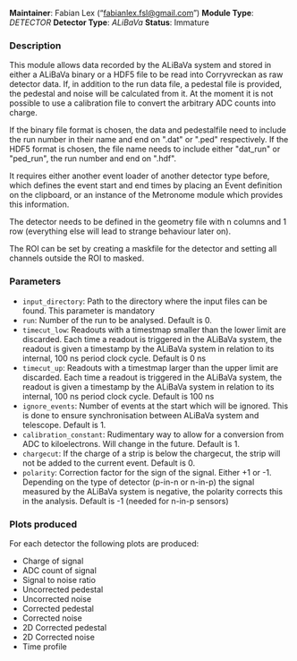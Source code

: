 **Maintainer**: Fabian Lex (“fabianlex.fsl@gmail.com”)
**Module Type**: *DETECTOR* **Detector Type**: *ALiBaVa*
**Status**: Immature

### Description
This module allows data recorded by the ALiBaVa system and stored in either a ALiBaVa binary or a HDF5 file to be read into Corryvreckan as raw detector data. If, in addition to the run data file, a pedestal file is provided, the pedestal and noise will be calculated from it. At the moment it is not possible to use a calibration file to convert the arbitrary ADC counts into charge. 

If the binary file format is chosen, the data and pedestalfile need to include the run number in their name and end on ".dat" or ".ped" respectively. If the HDF5 format is chosen, the file name needs to include either "dat_run" or "ped_run", the run number and end on ".hdf". 

It requires either another event loader of another detector type before, which defines the event start and end times by placing an Event definition on the clipboard, or an instance of the Metronome module which provides this information.

The detector needs to be defined in the geometry file with n columns and 1 row (everything else will lead to strange behaviour later on). 

The ROI can be set by creating a maskfile for the detector and setting all channels outside the ROI to masked. 

### Parameters
* `input_directory`: Path to the directory where the input files can be found. This parameter is mandatory
* `run`: Number of the run to be analysed. Default is 0.
* `timecut_low`: Readouts with a timestmap smaller than the lower limit are discarded. Each time a readout is triggered in the ALiBaVa system, the readout is given a timestamp by the ALiBaVa system in relation to its internal, 100 ns period clock cycle. Default is 0 ns
* `timecut_up`: Readouts with a timestmap larger than the upper limit are discarded. Each time a readout is triggered in the ALiBaVa system, the readout is given a timestamp by the ALiBaVa system in relation to its internal, 100 ns period clock cycle. Default is 100 ns
* `ignore_events`: Number of events at the start which will be ignored. This is done to ensure synchronisation between ALiBaVa system and telescope. Default is 1.
* `calibration_constant`: Rudimentary way to allow for a conversion from ADC to kiloelectrons. Will change in the future. Default is 1.
* `chargecut`: If the charge of a strip is below the chargecut, the strip will not be added to the current event. Default is 0. 
* `polarity`: Correction factor for the sign of the signal. Either +1 or -1. Depending on the type of detector (p-in-n or n-in-p) the signal measured by the ALiBaVa system is negative, the polarity corrects this in the analysis. Default is -1 (needed for n-in-p sensors)

### Plots produced
For each detector the following plots are produced:

* Charge of signal
* ADC count of signal
* Signal to noise ratio
* Uncorrected pedestal
* Uncorrected noise
* Corrected pedestal
* Corrected noise
* 2D Corrected pedestal
* 2D Corrected noise
* Time profile

